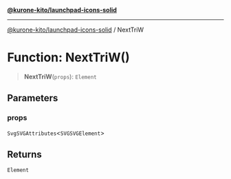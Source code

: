 [**@kurone-kito/launchpad-icons-solid**](../README.md)

***

[@kurone-kito/launchpad-icons-solid](../globals.md) / NextTriW

# Function: NextTriW()

> **NextTriW**(`props`): `Element`

## Parameters

### props

`SvgSVGAttributes`\<`SVGSVGElement`\>

## Returns

`Element`
